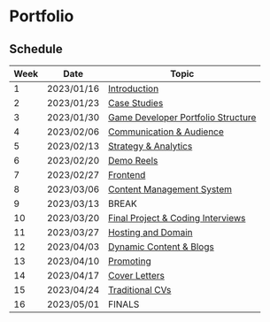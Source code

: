 # Portfolio

## Schedule

| Week | Date       | Topic                                                     |
|------|------------|-----------------------------------------------------------|
| 1    | 2023/01/16 | [Introduction](01-introduction/README.md)                 |
| 2    | 2023/01/23 | [Case Studies](02-cases/README.md)                        |
| 3    | 2023/01/30 | [Game Developer Portfolio Structure](03-structure/README.md) |
| 4    | 2023/02/06 | [Communication & Audience](04-communication/README.md)    |
| 5    | 2023/02/13 | [Strategy & Analytics](05-strategy/README.md)             |
| 6    | 2023/02/20 | [Demo Reels](06-reels/README.md)                          |
| 7    | 2023/02/27 | [Frontend](10-frontend/README.md)                         |
| 8    | 2023/03/06 | [Content Management System](08-cms/README.md)             |
| 9    | 2023/03/13 | BREAK                                                     |
| 10   | 2023/03/20 | [Final Project & Coding Interviews](09-get-ready/README.md) |
| 11   | 2023/03/27 | [Hosting and Domain](07-hosting/README.md)                |
| 12   | 2023/04/03 | [Dynamic Content & Blogs](11-dynamic/README.md)           |
| 13   | 2023/04/10 | [Promoting](12-promoting/README.md)                       |
| 14   | 2023/04/17 | [Cover Letters](13-cover-letter/README.md)                |
| 15   | 2023/04/24 | [Traditional CVs](14-cv/README.md)                        |
| 16   | 2023/05/01 | FINALS                                                    |
